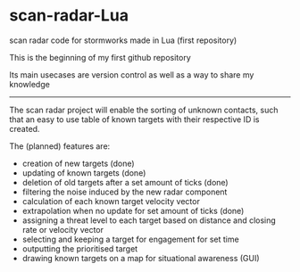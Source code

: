 # scan-radar-Lua
scan radar code for stormworks made in Lua (first repository)


This is the beginning of my first github repository

Its main usecases are version control as well as a way to share my knowledge

---

The scan radar project will enable the sorting of unknown contacts, such that an easy to use table of known targets with their respective ID is created.

The (planned) features are:

- creation of new targets (done)
- updating of known targets (done)
- deletion of old targets after a set amount of ticks (done)
- filtering the noise induced by the new radar component
- calculation of each known target velocity vector
- extrapolation when no update for set amount of ticks (done)
- assigning a threat level to each target based on distance and closing rate or velocity vector
- selecting and keeping a target for engagement for set time
- outputting the prioritised target
- drawing known targets on a map for situational awareness (GUI)

